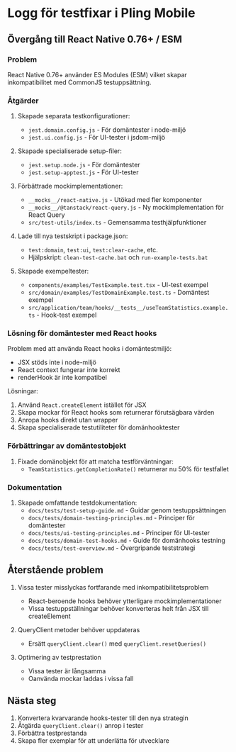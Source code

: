 # Logg för testfixar i Pling Mobile

## Övergång till React Native 0.76+ / ESM

### Problem
React Native 0.76+ använder ES Modules (ESM) vilket skapar inkompatibilitet med CommonJS testuppsättning.

### Åtgärder
1. Skapade separata testkonfigurationer:
   - `jest.domain.config.js` - För domäntester i node-miljö
   - `jest.ui.config.js` - För UI-tester i jsdom-miljö

2. Skapade specialiserade setup-filer:
   - `jest.setup.node.js` - För domäntester 
   - `jest.setup-apptest.js` - För UI-tester

3. Förbättrade mockimplementationer:
   - `__mocks__/react-native.js` - Utökad med fler komponenter
   - `__mocks__/@tanstack/react-query.js` - Ny mockimplementation för React Query
   - `src/test-utils/index.ts` - Gemensamma testhjälpfunktioner

4. Lade till nya testskript i package.json:
   - `test:domain`, `test:ui`, `test:clear-cache`, etc.
   - Hjälpskript: `clean-test-cache.bat` och `run-example-tests.bat`

5. Skapade exempeltester:
   - `components/examples/TestExample.test.tsx` - UI-test exempel
   - `src/domain/examples/TestDomainExample.test.ts` - Domäntest exempel
   - `src/application/team/hooks/__tests__/useTeamStatistics.example.ts` - Hook-test exempel

### Lösning för domäntester med React hooks

Problem med att använda React hooks i domäntestmiljö:
- JSX stöds inte i node-miljö
- React context fungerar inte korrekt
- renderHook är inte kompatibel

Lösningar:
1. Använd `React.createElement` istället för JSX
2. Skapa mockar för React hooks som returnerar förutsägbara värden
3. Anropa hooks direkt utan wrapper
4. Skapa specialiserade testutiliteter för domänhooktester

### Förbättringar av domäntestobjekt

1. Fixade domänobjekt för att matcha testförväntningar:
   - `TeamStatistics.getCompletionRate()` returnerar nu 50% för testfallet

### Dokumentation

1. Skapade omfattande testdokumentation:
   - `docs/tests/test-setup-guide.md` - Guidar genom testuppsättningen
   - `docs/tests/domain-testing-principles.md` - Principer för domäntester
   - `docs/tests/ui-testing-principles.md` - Principer för UI-tester
   - `docs/tests/domain-test-hooks.md` - Guide för domänhooks testning
   - `docs/tests/test-overview.md` - Övergripande teststrategi

## Återstående problem

1. Vissa tester misslyckas fortfarande med inkompatibilitetsproblem
   - React-beroende hooks behöver ytterligare mockimplementationer
   - Vissa testuppställningar behöver konverteras helt från JSX till createElement

2. QueryClient metoder behöver uppdateras
   - Ersätt `queryClient.clear()` med `queryClient.resetQueries()`

3. Optimering av testprestation
   - Vissa tester är långsamma
   - Oanvända mockar laddas i vissa fall

## Nästa steg

1. Konvertera kvarvarande hooks-tester till den nya strategin
2. Åtgärda `queryClient.clear()` anrop i tester
3. Förbättra testprestanda
4. Skapa fler exemplar för att underlätta för utvecklare 